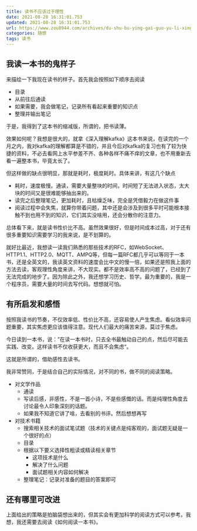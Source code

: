 ```yaml
---
title: 读书不应该过于理性
date: 2021-08-28 16:31:01.753
updated: 2021-08-28 16:31:01.753
url: https://www.zou8944.com/archives/du-shu-bu-ying-gai-guo-yu-li-xing
categories: 随想
tags: 读书
---
```


## 我读一本书的鬼样子

来描绘一下我现在读书的样子。首先我会按照如下顺序去阅读

- 目录
- 从前往后通读
- 如果需要，我会做笔记，记录所有看起来重要的知识点
- 整理并输出笔记

于是，我得到了这本书的缩减版，所谓的，把书读薄。

效果如何呢？我想是很大的，就拿《深入理解kafka》这本书来说，在读完的一个月之内，我对kafka的理解都算是不错的，并且今后对kafka的复习也有了较为快捷的资料，不必去看网上水平参差不齐、各种各样不痛不痒的文章，也不用重新去看一遍整本书，毕竟太长了。

但这样做的缺点很明显，那就是耗时，极度耗时。具体来讲，有这几个缺点

- 耗时，速度极慢。通读，需要大量整块的时间，时间短了无法进入状态，太大块的时间又是很难能够抽出来的。
- 读完之后整理笔记，更加耗时，且枯燥乏味，完全是凭借毅力在做这件事
- 阅读过程中会失焦，就算你带着问题，其中还是会涉及到很多平时可能根本接触不到也用不到的知识，它们其实没啥用，还会分散你的注意力。

总体看下来，就是读书性价比不高。虽然效果很好，但是时间成本过高，对于还有很多重要知识需要学习的我来说，是不划算的。

就好比最近，我想读一读我们熟悉的那些技术的RFC，如WebSocket、HTTP1.1、HTTP2.0、MQTT、AMPQ等，但每一篇RFC都几乎可以等同于一本书，还是全英文的，我读英文资料的速度会比中文的慢一倍，如果还是照我上面的方法去读，客观理性角度来讲，不大现实。都不是效率高不高的问题了，已经到了无法完成的地步了。因为除此之外，我还想学习历史、哲学。最为重要的，我是一个程序员，需要大量的时间去写代码。想想就可怕。

## 有所启发和感悟

按照我读书的节奏，不仅效率低、性价比不高，还容易使人产生焦虑。看似效率问题重要，其实焦虑更应该值得注意。现代人们最大的痛苦来源，莫过于焦虑。

今日读到一本书，说：”在读一本书时，只去全书最触动自己的点，然后尽可能去实践、改变。这样读书不仅收获更大，而且不会焦虑“。

这就是所谓的，借助感性去读书。

我非常赞同，于是结合自己的实际情况，对不同的书，做不同的阅读策略。

- 对文学作品
  - 通读
  - 写读后感，非感性，不是一首小诗，不是些感慨的话。而是纯理性角度去讨论最令人印象深刻的话题。
  - 如果我不知道它讲了啥，去看别的书评。然后想想再写
- 对技术书籍
  - 搜索相关技术的面试笔试题（技术的关键点是纯客观的，面试题无疑是一个很好的点）
  - 目录
  - 根据以下要义选择性粗读或精读相关章节
    - 这项技术是什么
    - 解决了什么问题
    - 面试题相关内容如何解决
  - 整理笔记：记录对准备的题目的答案即可

## 还有哪里可改进

上面给出的策略是拍脑袋想出来的，但其实会有更加科学的阅读方式可以参考。我想，我还需要去阅读《如何阅读一本书》。